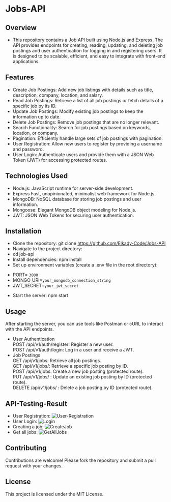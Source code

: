 # Jobs-API

## Overview
* This repository contains a Job API built using Node.js and Express. The API provides endpoints for creating, reading, updating, and deleting job postings and user authentication for logging in and registering users. It is designed to be scalable, efficient, and easy to integrate with front-end applications.

## Features
- Create Job Postings: Add new job listings with details such as title, description, company, location, and salary.
- Read Job Postings: Retrieve a list of all job postings or fetch details of a specific job by its ID.
- Update Job Postings: Modify existing job postings to keep the information up to date.
- Delete Job Postings: Remove job postings that are no longer relevant.
- Search Functionality: Search for job postings based on keywords, location, or company.
- Pagination: Efficiently handle large sets of job postings with pagination.
- User Registration: Allow new users to register by providing a username and password.
- User Login: Authenticate users and provide them with a JSON Web Token (JWT) for accessing protected routes.

## Technologies Used
- Node.js: JavaScript runtime for server-side development.
- Express Fast, unopinionated, minimalist web framework for Node.js.
- MongoDB: NoSQL database for storing job postings and user information.
- Mongoose: Elegant MongoDB object modeling for Node.js.
- JWT: JSON Web Tokens for securing user authentication.

## Installation
- Clone the repository: git clone https://github.com/Elkady-Code/Jobs-API
- Navigate to the project directory:
- cd job-api
- Install dependencies: npm install
- Set up environment variables (create a .env file in the root directory):
* PORT= `3000`
* MONGO_URI=`your_mongodb_connection_string`
* JWT_SECRET=`your_jwt_secret`
- Start the server: npm start

## Usage
After starting the server, you can use tools like Postman or cURL to interact with the API endpoints.

- User Authentication <br>
POST /api/v1/auth/register: Register a new user. <br>
POST /api/v1/auth/login: Log in a user and receive a JWT.
- Job Postings <br>
GET /api/v1/jobs: Retrieve all job postings. <br>
GET /api/v1/jobs/: Retrieve a specific job posting by ID. <br>
POST /api/v1/jobs: Create a new job posting (protected route). <br>
PUT /api/v1/jobs/ : Update an existing job posting by ID (protected route). <br>
DELETE /api/v1/jobs/ : Delete a job posting by ID (protected route).

## API-Testing-Result
- User Registration: ![User-Registration](https://github.com/user-attachments/assets/740df2eb-fe22-4664-ab8c-b69e60fc7eca)
- User Login: ![Login](https://github.com/user-attachments/assets/4c448f33-cf28-494d-ab5b-b12764f196a4)
- Creating a job: ![CreateJob](https://github.com/user-attachments/assets/011e5e9b-edc2-4f2e-97ed-b9eedf04542d)
- Get all jobs: ![GetAllJobs](https://github.com/user-attachments/assets/84e2d964-16de-4a4c-b684-2f9c698dfa31)

## Contributing
Contributions are welcome! Please fork the repository and submit a pull request with your changes.

## License
This project is licensed under the MIT License.
